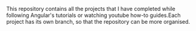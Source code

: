 This repository contains all the projects that I have completed while following Angular's tutorials or watching youtube how-to guides.Each project has its own branch, so that the repository can be more organised.
